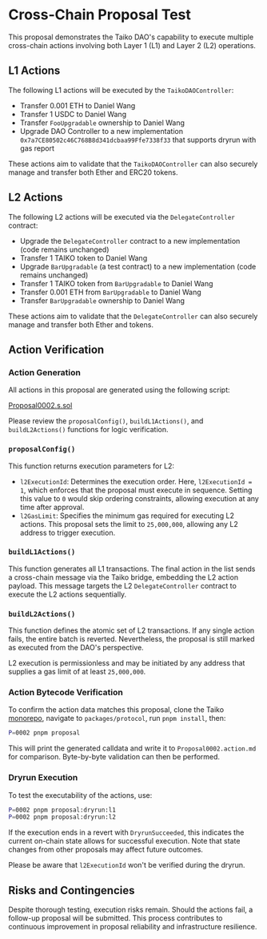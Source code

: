 # Cross-Chain Proposal Test

This proposal demonstrates the Taiko DAO's capability to execute multiple cross-chain actions involving both Layer 1 (L1) and Layer 2 (L2) operations.

## L1 Actions

The following L1 actions will be executed by the `TaikoDAOController`:


- Transfer 0.001 ETH to Daniel Wang
- Transfer 1 USDC to Daniel Wang
- Transfer `FooUpgradable` ownership to Daniel Wang
- Upgrade DAO Controller to a new implementation `0x7a7CE80502c46C768B8d341dcbaa99Ffe7338f33` that supports dryrun with gas report


These actions aim to validate that the `TaikoDAOController` can also securely manage and transfer both Ether and ERC20 tokens.

## L2 Actions

The following L2 actions will be executed via the `DelegateController` contract:

- Upgrade the `DelegateController` contract to a new implementation (code remains unchanged)
- Transfer 1 TAIKO token to Daniel Wang
- Upgrade `BarUpgradable` (a test contract) to a new implementation (code remains unchanged)
- Transfer 1 TAIKO token from `BarUpgradable` to Daniel Wang
- Transfer 0.001 ETH from `BarUpgradable` to Daniel Wang
- Transfer `BarUpgradable` ownership to Daniel Wang

These actions aim to validate that the `DelegateController` can also securely manage and transfer both Ether and tokens.

## Action Verification

### Action Generation

All actions in this proposal are generated using the following script:

[Proposal0002.s.sol](https://github.com/taikoxyz/taiko-mono/blob/main/packages/protocol/script/layer1/proposals/Proposal0002.s.sol)

Please review the `proposalConfig()`, `buildL1Actions()`, and `buildL2Actions()` functions for logic verification.

### `proposalConfig()`

This function returns execution parameters for L2:

- `l2ExecutionId`: Determines the execution order. Here, `l2ExecutionId = 1`, which enforces that the proposal must execute in sequence. Setting this value to `0` would skip ordering constraints, allowing execution at any time after approval.
- `l2GasLimit`: Specifies the minimum gas required for executing L2 actions. This proposal sets the limit to `25,000,000`, allowing any L2 address to trigger execution.

### `buildL1Actions()`

This function generates all L1 transactions. The final action in the list sends a cross-chain message via the Taiko bridge, embedding the L2 action payload. This message targets the L2 `DelegateController` contract to execute the L2 actions sequentially.

### `buildL2Actions()`

This function defines the atomic set of L2 transactions. If any single action fails, the entire batch is reverted. Nevertheless, the proposal is still marked as executed from the DAO's perspective.

L2 execution is permissionless and may be initiated by any address that supplies a gas limit of at least `25,000,000`.

### Action Bytecode Verification

To confirm the action data matches this proposal, clone the Taiko [monorepo](https://github.com/taikoxyz/taiko-mono), navigate to `packages/protocol`, run `pnpm install`, then:

```bash
P=0002 pnpm proposal
```

This will print the generated calldata and write it to `Proposal0002.action.md` for comparison. Byte-by-byte validation can then be performed.

### Dryrun Execution

To test the executability of the actions, use:

```bash
P=0002 pnpm proposal:dryrun:l1
P=0002 pnpm proposal:dryrun:l2
```

If the execution ends in a revert with `DryrunSucceeded`, this indicates the current on-chain state allows for successful execution. Note that state changes from other proposals may affect future outcomes.

Please be aware that `l2ExecutionId` won't be verified during the dryrun.

## Risks and Contingencies

Despite thorough testing, execution risks remain. Should the actions fail, a follow-up proposal will be submitted. This process contributes to continuous improvement in proposal reliability and infrastructure resilience.
